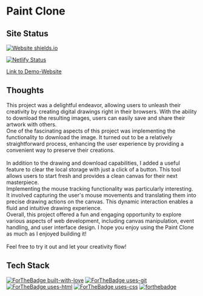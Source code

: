 # Paint Clone

## Site Status

[![Website shields.io](https://img.shields.io/website-up-down-green-red/http/shields.io.svg)](http://shields.io/)

[![Netlify Status](https://api.netlify.com/api/v1/badges/3a7e627e-0a0f-4b81-9f45-e616d07c1cf8/deploy-status)](https://app.netlify.com/sites/devon-paint-clone/deploys)

[Link to Demo-Website](https://devon-paint-clone.netlify.app/)


## Thoughts

This project was a delightful endeavor, allowing users to unleash their creativity by creating digital drawings right in their browsers. With the ability to download the resulting images, users can easily save and share their artwork with others.
<br/>
One of the fascinating aspects of this project was implementing the functionality to download the image. It turned out to be a relatively straightforward process, enhancing the user experience by providing a convenient way to preserve their creations.
<br/><br/>
In addition to the drawing and download capabilities, I added a useful feature to clear the local storage with just a click of a button. This tool allows users to start fresh and provides a clean canvas for their next masterpiece.
<br/>
Implementing the mouse tracking functionality was particularly interesting. It involved capturing the user's mouse movements and translating them into precise drawing actions on the canvas. This dynamic interaction enables a fluid and intuitive drawing experience.
<br/>
Overall, this project offered a fun and engaging opportunity to explore various aspects of web development, including canvas manipulation, event handling, and user interface design. I hope you enjoy using the Paint Clone as much as I enjoyed building it!
<br/><br/>
Feel free to try it out and let your creativity flow!


## Tech Stack
[![ForTheBadge built-with-love](http://ForTheBadge.com/images/badges/built-with-love.svg)](https://github.com/sahiljamwal)
[![ForTheBadge uses-git](http://ForTheBadge.com/images/badges/uses-git.svg)](https://GitHub.com/)
[![ForTheBadge uses-html](http://ForTheBadge.com/images/badges/uses-html.svg)](http://ForTheBadge.com)
[![ForTheBadge uses-css](http://ForTheBadge.com/images/badges/uses-css.svg)](http://ForTheBadge.com)
[![forthebadge](https://forthebadge.com/images/badges/made-with-javascript.svg)](https://forthebadge.com)
